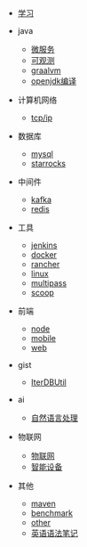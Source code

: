 * [学习](docs/学习.md)

* java
  * [微服务](docs/微服务.md)
  * [可观测](docs/可观测/可观测.md)
  * [graalvm](docs/graalvm.md)
  * [openjdk编译](docs/openjdk/openjdk_index.md)

* 计算机网络
    * [tcp/ip](docs/网络/tcp_ip.md)

* 数据库
    * [mysql](docs/mysql.md)
    * [starrocks](docs/starrocks.md)

* 中间件
    * [kafka](docs/kafka.md)
    * [redis](docs/redis.md)

[//]: # (  * [zookeeper]&#40;docs/zookeeper.md&#41;)

* 工具
    * [jenkins](docs/jenkins.md)
    * [docker](docs/docker.md)
    * [rancher](docs/rancher.md)
    * [linux](docs/linux.md)
    * [multipass](docs/multipass/multipass.md)
    * [scoop](docs/scoop/scoop.md)

* 前端
    * [node](docs/前端/node.md)
    * [mobile](docs/前端/移动端.md)
    * [web](docs/前端/web端.md)

* gist
    * [IterDBUtil](docs/gist/iterdb.md)

* ai
    * [自然语言处理](docs/ai/自然语言识别/自然语言识别.md)

* 物联网
    * [物联网](docs/物联网/物联网.md)
    * [智能设备](docs/物联网/智能设备.md)
  
* 其他
    * [maven](docs/maven.md)
    * [benchmark](docs/benchmark.md)
    * [other](docs/other.md)
    * [英语语法笔记](docs/英语/语法.md)
